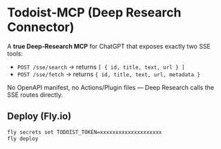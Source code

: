 # Todoist‑MCP (Deep Research Connector)

A **true Deep‑Research MCP** for ChatGPT that exposes exactly two SSE tools:

- `POST /sse/search` → returns `[ { id, title, text, url } ]`
- `POST /sse/fetch`  → returns `{ id, title, text, url, metadata }`

No OpenAPI manifest, no Actions/Plugin files — Deep Research calls the SSE routes directly.

## Deploy (Fly.io)

```bash
fly secrets set TODOIST_TOKEN=xxxxxxxxxxxxxxxxxxxx
fly deploy